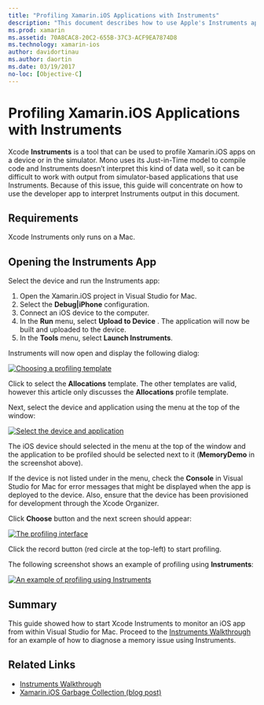 ```yaml
---
title: "Profiling Xamarin.iOS Applications with Instruments"
description: "This document describes how to use Apple's Instruments app to profile a Xamarin.iOS application installed on a device or a simulator."
ms.prod: xamarin
ms.assetid: 70A8CAC8-20C2-655B-37C3-ACF9EA7874D8
ms.technology: xamarin-ios
author: davidortinau
ms.author: daortin
ms.date: 03/19/2017
no-loc: [Objective-C]
---
```


# Profiling Xamarin.iOS Applications with Instruments

Xcode **Instruments** is a tool that can be used to profile Xamarin.iOS apps on a device or
in the simulator. Mono uses its Just-in-Time model to compile code and
Instruments doesn’t interpret this kind of data well, so it can be difficult
to work with output from simulator-based applications that use Instruments.
Because of this issue, this guide will concentrate on how to use the developer app to
interpret Instruments output in this document.

## Requirements

Xcode Instruments only runs on a Mac.

## Opening the Instruments App

Select the device and run the Instruments app:

1. Open the Xamarin.iOS project in Visual Studio for Mac.
2. Select the **Debug|iPhone** configuration.
3. Connect an iOS device to the computer.
4. In the **Run** menu, select **Upload to Device** . The application will now be built and uploaded to the device.
5. In the **Tools** menu, select **Launch Instruments**.

Instruments will now open and display the following dialog:

 [![Choosing a profiling template](using-instruments-to-detect-native-leaks-using-markheap-images/instruments1.png)](using-instruments-to-detect-native-leaks-using-markheap-images/instruments1.png#lightbox)

Click to select the **Allocations** template. The other templates are valid, however this article only discusses
the **Allocations** profile template.

Next, select the device and application using the menu at the top of the window:

[![Select the device and application](using-instruments-to-detect-native-leaks-using-markheap-images/instruments2.png)](using-instruments-to-detect-native-leaks-using-markheap-images/instruments2.png#lightbox)

The iOS device should selected in the menu at the top of the window and
the application to be profiled should be selected next to it (**MemoryDemo** in the screenshot above).

If the device is not listed under in the menu, check the **Console** in Visual Studio for Mac for error messages that might be displayed when the app is deployed to the device. Also, ensure that the device has been provisioned for development through the Xcode Organizer.

Click **Choose** button and the next screen should appear:

[![The profiling interface](using-instruments-to-detect-native-leaks-using-markheap-images/instruments3.png)](using-instruments-to-detect-native-leaks-using-markheap-images/instruments3.png#lightbox)

Click the record button (red circle at the top-left) to start profiling.

The following screenshot shows an example of profiling using **Instruments**:

[![An example of profiling using Instruments](using-instruments-to-detect-native-leaks-using-markheap-images/instruments4.png)](using-instruments-to-detect-native-leaks-using-markheap-images/instruments4.png#lightbox)

## Summary

This guide showed how to start Xcode Instruments to monitor an iOS app from within Visual Studio for Mac. Proceed to the [Instruments Walkthrough](~/ios/deploy-test/walkthrough-apples-instrument.md) for an example of how to diagnose a memory issue using Instruments.

## Related Links

- [Instruments Walkthrough](~/ios/deploy-test/walkthrough-apples-instrument.md)
- [Xamarin.iOS Garbage Collection (blog post)](https://web.archive.org/web/20200924201445/https://c-sharx.net/2015-04-27-xamarin-ios-the-garbage-collector-and-me/)
